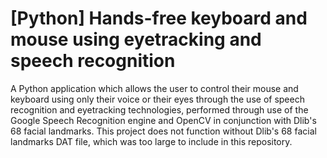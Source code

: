 # [Python] Hands-free keyboard and mouse using eyetracking and speech recognition

A Python application which allows the user to control their mouse and keyboard using only their voice or their eyes through the use of speech recognition and eyetracking technologies, performed through use of the Google Speech Recognition engine and OpenCV in conjunction with Dlib's 68 facial landmarks. This project does not function without Dlib's 68 facial landmarks DAT file, which was too large to include in this repository.
